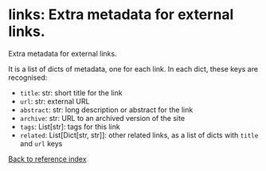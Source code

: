 # links: Extra metadata for external links.

Extra metadata for external links.

It is a list of dicts of metadata, one for each link. In each dict, these keys are recognised:

* `title`: str: short title for the link
* `url`: str: external URL
* `abstract`: str: long description or abstract for the link
* `archive`: str: URL to an archived version of the site
* `tags`: List[str]: tags for this link
* `related`: List[Dict[str, str]]: other related links, as a list of dicts with
  `title` and `url` keys

[Back to reference index](../README.md)
